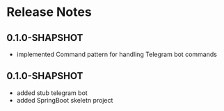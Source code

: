 # Release Notes

## 0.1.0-SHAPSHOT

* implemented Command pattern for handling Telegram bot commands

## 0.1.0-SHAPSHOT

* added stub telegram bot
* added SpringBoot skeletn project